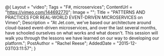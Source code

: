 @{
    Layout = "video";
    Tags = "F#, microservices";
    ContentUrl = "https://vimeo.com/144692770";
    Image = "";
    Title = "PATTERNS AND PRACTICES FOR REAL-WORLD EVENT-DRIVEN MICROSERVICES on Vimeo";
    Description = "At Jet.com, we've based our architecture around cloud-based event-driven microservices, and over the last several months, have schooled ourselves on what works and what doesn't. This session will walk you through the lessons we have learned on our way to developing our platform.";
    PostAuthor = "Rachel Reese";
    AddedDate = "2015-12-03T03:11:57";
}